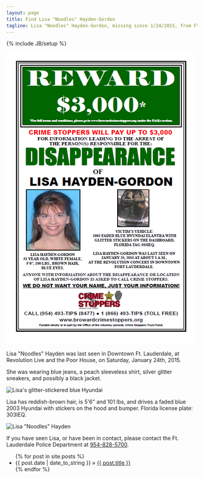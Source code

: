```yaml
---
layout: page
title: Find Lisa "Noodles" Hayden-Gordon
tagline: Lisa "Noodles" Hayden-Gordon, missing since 1/24/2015, from Ft. Lauderdale, FL
---
```

{% include JB/setup %}

<a href="/2015/02/19/reward-for-information/" title="Reward for Information on Lisa 'Noodles' Hayden"><img src="/i/crimestoppers.png" class="oddimage" alt="Lisa &quot;Noodles&quot; Hayden" /></a>

Lisa "Noodles" Hayden was last seen in Downtown Ft. Lauderdale, at Revolution Live and the Poor House, on Saturday, January 24th, 2015.

She was wearing blue jeans, a peach sleeveless shirt, silver glitter sneakers, and possibly a black jacket.

<img src="/i/hood-1x.jpg" class="evenimage" alt="Lisa's glitter-stickered blue Hyundai" srcset="/i/hood-1x.jpg, /i/hood.jpg 2x" width="320" />

Lisa has reddish-brown hair, is 5'6" and 101 lbs, and drives a faded blue 2003 Hyundai with stickers on the hood and bumper. Florida license plate: 303IEQ.

<img src="/i/lisa2-1x.jpg" class="oddimage" alt="Lisa &quot;Noodles&quot; Hayden" srcset="/i/lisa2-1x.jpg, /i/lisa2-2x.jpg 2x" width="237" />

If you have seen Lisa, or have been in contact, please contact the Ft. Lauderdale Police Department at <a href="tel:954-828-5700">954-828-5700</a>.

<p class="clearfix"></p>

<ul class="posts">
  {% for post in site.posts %}
    <li><span>{{ post.date | date_to_string }}</span> &raquo; <a href="{{ BASE_PATH }}{{ post.url }}">{{ post.title }}</a></li>
  {% endfor %}
</ul>

<script src="/j/picturefill.min.js" async></script>



